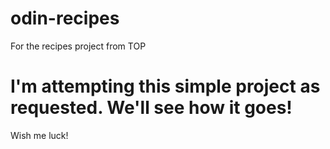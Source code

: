 # odin-recipes
For the recipes project from TOP

# I'm attempting this simple project as requested. We'll see how it goes!

Wish me luck!